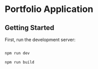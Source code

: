 # Portfolio Application
## Getting Started

First, run the development server:

```bash

npm run dev

npm run build

```
